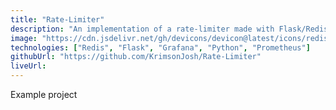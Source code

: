 ```yaml
---
title: "Rate-Limiter"
description: "An implementation of a rate-limiter made with Flask/Redis"
image: "https://cdn.jsdelivr.net/gh/devicons/devicon@latest/icons/redis/redis-original.svg"
technologies: ["Redis", "Flask", "Grafana", "Python", "Prometheus"]
githubUrl: "https://github.com/KrimsonJosh/Rate-Limiter"
liveUrl: 
---
```


Example project